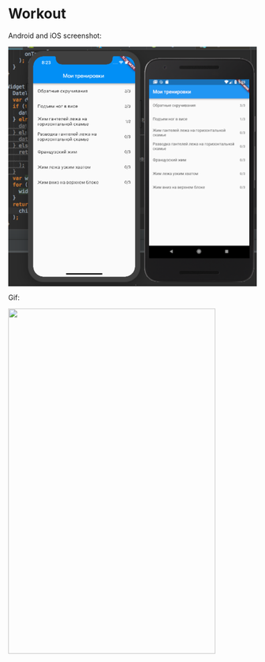 # Workout

Android and iOS screenshot: 

<a href="url"><img src="https://github.com/AlexeyZatsepin/Workout/blob/master/screenshots/example.png?raw=true" align="center"></a>

Gif: 

<a href="url"><img src="https://github.com/AlexeyZatsepin/Workout/blob/master/screenshots/device.gif?raw=true" height="700" width="420" align="center"></a>
